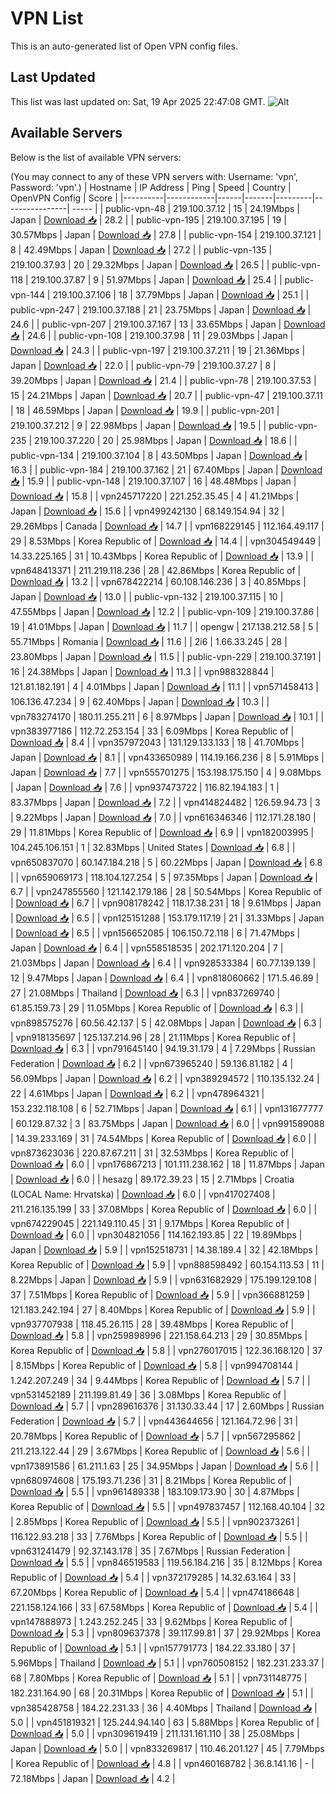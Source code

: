 # VPN List

This is an auto-generated list of Open VPN config files.

## Last Updated

This list was last updated on: Sat, 19 Apr 2025 22:47:08 GMT.
![Alt](https://repobeats.axiom.co/api/embed/186b98318ef1479477931607c1ad7d823f12451f.svg "Repobeats analytics image")

## Available Servers

Below is the list of available VPN servers:

(You may connect to any of these VPN servers with: Username: 'vpn', Password: 'vpn'.)
| Hostname | IP Address | Ping | Speed | Country | OpenVPN Config | Score |
|----------|------------|------|-------|---------|----------------| ----- |
| public-vpn-48 | 219.100.37.12 | 15 | 24.19Mbps | Japan | [Download 📥](./configs/server_0_JP.ovpn) | 28.2 |
| public-vpn-195 | 219.100.37.195 | 19 | 30.57Mbps | Japan | [Download 📥](./configs/server_1_JP.ovpn) | 27.8 |
| public-vpn-154 | 219.100.37.121 | 8 | 42.49Mbps | Japan | [Download 📥](./configs/server_2_JP.ovpn) | 27.2 |
| public-vpn-135 | 219.100.37.93 | 20 | 29.32Mbps | Japan | [Download 📥](./configs/server_3_JP.ovpn) | 26.5 |
| public-vpn-118 | 219.100.37.87 | 9 | 51.97Mbps | Japan | [Download 📥](./configs/server_4_JP.ovpn) | 25.4 |
| public-vpn-144 | 219.100.37.106 | 18 | 37.79Mbps | Japan | [Download 📥](./configs/server_5_JP.ovpn) | 25.1 |
| public-vpn-247 | 219.100.37.188 | 21 | 23.75Mbps | Japan | [Download 📥](./configs/server_6_JP.ovpn) | 24.6 |
| public-vpn-207 | 219.100.37.167 | 13 | 33.65Mbps | Japan | [Download 📥](./configs/server_7_JP.ovpn) | 24.6 |
| public-vpn-108 | 219.100.37.98 | 11 | 29.03Mbps | Japan | [Download 📥](./configs/server_8_JP.ovpn) | 24.3 |
| public-vpn-197 | 219.100.37.211 | 19 | 21.36Mbps | Japan | [Download 📥](./configs/server_9_JP.ovpn) | 22.0 |
| public-vpn-79 | 219.100.37.27 | 8 | 39.20Mbps | Japan | [Download 📥](./configs/server_10_JP.ovpn) | 21.4 |
| public-vpn-78 | 219.100.37.53 | 15 | 24.21Mbps | Japan | [Download 📥](./configs/server_11_JP.ovpn) | 20.7 |
| public-vpn-47 | 219.100.37.11 | 18 | 46.59Mbps | Japan | [Download 📥](./configs/server_12_JP.ovpn) | 19.9 |
| public-vpn-201 | 219.100.37.212 | 9 | 22.98Mbps | Japan | [Download 📥](./configs/server_13_JP.ovpn) | 19.5 |
| public-vpn-235 | 219.100.37.220 | 20 | 25.98Mbps | Japan | [Download 📥](./configs/server_14_JP.ovpn) | 18.6 |
| public-vpn-134 | 219.100.37.104 | 8 | 43.50Mbps | Japan | [Download 📥](./configs/server_15_JP.ovpn) | 16.3 |
| public-vpn-184 | 219.100.37.162 | 21 | 67.40Mbps | Japan | [Download 📥](./configs/server_16_JP.ovpn) | 15.9 |
| public-vpn-148 | 219.100.37.107 | 16 | 48.48Mbps | Japan | [Download 📥](./configs/server_17_JP.ovpn) | 15.8 |
| vpn245717220 | 221.252.35.45 | 4 | 41.21Mbps | Japan | [Download 📥](./configs/server_18_JP.ovpn) | 15.6 |
| vpn499242130 | 68.149.154.94 | 32 | 29.26Mbps | Canada | [Download 📥](./configs/server_19_CA.ovpn) | 14.7 |
| vpn168229145 | 112.164.49.117 | 29 | 8.53Mbps | Korea Republic of | [Download 📥](./configs/server_20_KR.ovpn) | 14.4 |
| vpn304549449 | 14.33.225.165 | 31 | 10.43Mbps | Korea Republic of | [Download 📥](./configs/server_21_KR.ovpn) | 13.9 |
| vpn648413371 | 211.219.118.236 | 28 | 42.86Mbps | Korea Republic of | [Download 📥](./configs/server_22_KR.ovpn) | 13.2 |
| vpn678422214 | 60.108.146.236 | 3 | 40.85Mbps | Japan | [Download 📥](./configs/server_23_JP.ovpn) | 13.0 |
| public-vpn-132 | 219.100.37.115 | 10 | 47.55Mbps | Japan | [Download 📥](./configs/server_24_JP.ovpn) | 12.2 |
| public-vpn-109 | 219.100.37.86 | 19 | 41.01Mbps | Japan | [Download 📥](./configs/server_25_JP.ovpn) | 11.7 |
| opengw | 217.138.212.58 | 5 | 55.71Mbps | Romania | [Download 📥](./configs/server_26_RO.ovpn) | 11.6 |
| 2i6 | 1.66.33.245 | 28 | 23.80Mbps | Japan | [Download 📥](./configs/server_27_JP.ovpn) | 11.5 |
| public-vpn-229 | 219.100.37.191 | 16 | 24.38Mbps | Japan | [Download 📥](./configs/server_28_JP.ovpn) | 11.3 |
| vpn988328844 | 121.81.182.191 | 4 | 4.01Mbps | Japan | [Download 📥](./configs/server_29_JP.ovpn) | 11.1 |
| vpn571458413 | 106.136.47.234 | 9 | 62.40Mbps | Japan | [Download 📥](./configs/server_30_JP.ovpn) | 10.3 |
| vpn783274170 | 180.11.255.211 | 6 | 8.97Mbps | Japan | [Download 📥](./configs/server_31_JP.ovpn) | 10.1 |
| vpn383977186 | 112.72.253.154 | 33 | 6.09Mbps | Korea Republic of | [Download 📥](./configs/server_32_KR.ovpn) | 8.4 |
| vpn357972043 | 131.129.133.133 | 18 | 41.70Mbps | Japan | [Download 📥](./configs/server_33_JP.ovpn) | 8.1 |
| vpn433650989 | 114.19.166.236 | 8 | 5.91Mbps | Japan | [Download 📥](./configs/server_34_JP.ovpn) | 7.7 |
| vpn555701275 | 153.198.175.150 | 4 | 9.08Mbps | Japan | [Download 📥](./configs/server_35_JP.ovpn) | 7.6 |
| vpn937473722 | 116.82.194.183 | 1 | 83.37Mbps | Japan | [Download 📥](./configs/server_36_JP.ovpn) | 7.2 |
| vpn414824482 | 126.59.94.73 | 3 | 9.22Mbps | Japan | [Download 📥](./configs/server_37_JP.ovpn) | 7.0 |
| vpn616346346 | 112.171.28.180 | 29 | 11.81Mbps | Korea Republic of | [Download 📥](./configs/server_38_KR.ovpn) | 6.9 |
| vpn182003995 | 104.245.106.151 | 1 | 32.83Mbps | United States | [Download 📥](./configs/server_39_US.ovpn) | 6.8 |
| vpn650837070 | 60.147.184.218 | 5 | 60.22Mbps | Japan | [Download 📥](./configs/server_40_JP.ovpn) | 6.8 |
| vpn659069173 | 118.104.127.254 | 5 | 97.35Mbps | Japan | [Download 📥](./configs/server_41_JP.ovpn) | 6.7 |
| vpn247855560 | 121.142.179.186 | 28 | 50.54Mbps | Korea Republic of | [Download 📥](./configs/server_42_KR.ovpn) | 6.7 |
| vpn908178242 | 118.17.38.231 | 18 | 9.61Mbps | Japan | [Download 📥](./configs/server_43_JP.ovpn) | 6.5 |
| vpn125151288 | 153.179.117.19 | 21 | 31.33Mbps | Japan | [Download 📥](./configs/server_44_JP.ovpn) | 6.5 |
| vpn156652085 | 106.150.72.118 | 6 | 71.47Mbps | Japan | [Download 📥](./configs/server_45_JP.ovpn) | 6.4 |
| vpn558518535 | 202.171.120.204 | 7 | 21.03Mbps | Japan | [Download 📥](./configs/server_46_JP.ovpn) | 6.4 |
| vpn928533384 | 60.77.139.139 | 12 | 9.47Mbps | Japan | [Download 📥](./configs/server_47_JP.ovpn) | 6.4 |
| vpn818060662 | 171.5.46.89 | 27 | 21.08Mbps | Thailand | [Download 📥](./configs/server_48_TH.ovpn) | 6.3 |
| vpn837269740 | 61.85.159.73 | 29 | 11.05Mbps | Korea Republic of | [Download 📥](./configs/server_49_KR.ovpn) | 6.3 |
| vpn898575276 | 60.56.42.137 | 5 | 42.08Mbps | Japan | [Download 📥](./configs/server_50_JP.ovpn) | 6.3 |
| vpn918135697 | 125.137.214.96 | 28 | 21.11Mbps | Korea Republic of | [Download 📥](./configs/server_51_KR.ovpn) | 6.3 |
| vpn791645140 | 94.19.31.179 | 4 | 7.29Mbps | Russian Federation | [Download 📥](./configs/server_52_RU.ovpn) | 6.2 |
| vpn673965240 | 59.136.81.182 | 4 | 56.09Mbps | Japan | [Download 📥](./configs/server_53_JP.ovpn) | 6.2 |
| vpn389294572 | 110.135.132.24 | 22 | 4.61Mbps | Japan | [Download 📥](./configs/server_54_JP.ovpn) | 6.2 |
| vpn478964321 | 153.232.118.108 | 6 | 52.71Mbps | Japan | [Download 📥](./configs/server_55_JP.ovpn) | 6.1 |
| vpn131677777 | 60.129.87.32 | 3 | 83.75Mbps | Japan | [Download 📥](./configs/server_56_JP.ovpn) | 6.0 |
| vpn991589088 | 14.39.233.169 | 31 | 74.54Mbps | Korea Republic of | [Download 📥](./configs/server_57_KR.ovpn) | 6.0 |
| vpn873623036 | 220.87.67.211 | 31 | 32.53Mbps | Korea Republic of | [Download 📥](./configs/server_58_KR.ovpn) | 6.0 |
| vpn176867213 | 101.111.238.162 | 18 | 11.87Mbps | Japan | [Download 📥](./configs/server_59_JP.ovpn) | 6.0 |
| hesazg | 89.172.39.23 | 15 | 2.71Mbps | Croatia (LOCAL Name: Hrvatska) | [Download 📥](./configs/server_60_HR.ovpn) | 6.0 |
| vpn417027408 | 211.216.135.199 | 33 | 37.08Mbps | Korea Republic of | [Download 📥](./configs/server_61_KR.ovpn) | 6.0 |
| vpn674229045 | 221.149.110.45 | 31 | 9.17Mbps | Korea Republic of | [Download 📥](./configs/server_62_KR.ovpn) | 6.0 |
| vpn304821056 | 114.162.193.85 | 22 | 19.89Mbps | Japan | [Download 📥](./configs/server_63_JP.ovpn) | 5.9 |
| vpn152518731 | 14.38.189.4 | 32 | 42.18Mbps | Korea Republic of | [Download 📥](./configs/server_64_KR.ovpn) | 5.9 |
| vpn888598492 | 60.154.113.53 | 11 | 8.22Mbps | Japan | [Download 📥](./configs/server_65_JP.ovpn) | 5.9 |
| vpn631682929 | 175.199.129.108 | 37 | 7.51Mbps | Korea Republic of | [Download 📥](./configs/server_66_KR.ovpn) | 5.9 |
| vpn366881259 | 121.183.242.194 | 27 | 8.40Mbps | Korea Republic of | [Download 📥](./configs/server_67_KR.ovpn) | 5.9 |
| vpn937707938 | 118.45.26.115 | 28 | 39.48Mbps | Korea Republic of | [Download 📥](./configs/server_68_KR.ovpn) | 5.8 |
| vpn259898996 | 221.158.64.213 | 29 | 30.85Mbps | Korea Republic of | [Download 📥](./configs/server_69_KR.ovpn) | 5.8 |
| vpn276017015 | 122.36.168.120 | 37 | 8.15Mbps | Korea Republic of | [Download 📥](./configs/server_70_KR.ovpn) | 5.8 |
| vpn994708144 | 1.242.207.249 | 34 | 9.44Mbps | Korea Republic of | [Download 📥](./configs/server_71_KR.ovpn) | 5.7 |
| vpn531452189 | 211.199.81.49 | 36 | 3.08Mbps | Korea Republic of | [Download 📥](./configs/server_72_KR.ovpn) | 5.7 |
| vpn289616376 | 31.130.33.44 | 17 | 2.60Mbps | Russian Federation | [Download 📥](./configs/server_73_RU.ovpn) | 5.7 |
| vpn443644656 | 121.164.72.96 | 31 | 20.78Mbps | Korea Republic of | [Download 📥](./configs/server_74_KR.ovpn) | 5.7 |
| vpn567295862 | 211.213.122.44 | 29 | 3.67Mbps | Korea Republic of | [Download 📥](./configs/server_75_KR.ovpn) | 5.6 |
| vpn173891586 | 61.211.1.63 | 25 | 34.95Mbps | Japan | [Download 📥](./configs/server_76_JP.ovpn) | 5.6 |
| vpn680974608 | 175.193.71.236 | 31 | 8.21Mbps | Korea Republic of | [Download 📥](./configs/server_77_KR.ovpn) | 5.5 |
| vpn961489338 | 183.109.173.90 | 30 | 4.87Mbps | Korea Republic of | [Download 📥](./configs/server_78_KR.ovpn) | 5.5 |
| vpn497837457 | 112.168.40.104 | 32 | 2.85Mbps | Korea Republic of | [Download 📥](./configs/server_79_KR.ovpn) | 5.5 |
| vpn902373261 | 116.122.93.218 | 33 | 7.76Mbps | Korea Republic of | [Download 📥](./configs/server_80_KR.ovpn) | 5.5 |
| vpn631241479 | 92.37.143.178 | 35 | 7.67Mbps | Russian Federation | [Download 📥](./configs/server_81_RU.ovpn) | 5.5 |
| vpn846519583 | 119.56.184.216 | 35 | 8.12Mbps | Korea Republic of | [Download 📥](./configs/server_82_KR.ovpn) | 5.4 |
| vpn372179285 | 14.32.63.164 | 33 | 67.20Mbps | Korea Republic of | [Download 📥](./configs/server_83_KR.ovpn) | 5.4 |
| vpn474186648 | 221.158.124.166 | 33 | 67.58Mbps | Korea Republic of | [Download 📥](./configs/server_84_KR.ovpn) | 5.4 |
| vpn147888973 | 1.243.252.245 | 33 | 9.62Mbps | Korea Republic of | [Download 📥](./configs/server_85_KR.ovpn) | 5.3 |
| vpn809637378 | 39.117.99.81 | 37 | 29.92Mbps | Korea Republic of | [Download 📥](./configs/server_86_KR.ovpn) | 5.1 |
| vpn157791773 | 184.22.33.180 | 37 | 5.96Mbps | Thailand | [Download 📥](./configs/server_87_TH.ovpn) | 5.1 |
| vpn760508152 | 182.231.233.37 | 68 | 7.80Mbps | Korea Republic of | [Download 📥](./configs/server_88_KR.ovpn) | 5.1 |
| vpn731148775 | 182.231.164.90 | 68 | 20.31Mbps | Korea Republic of | [Download 📥](./configs/server_89_KR.ovpn) | 5.1 |
| vpn385428758 | 184.22.231.33 | 36 | 4.40Mbps | Thailand | [Download 📥](./configs/server_90_TH.ovpn) | 5.0 |
| vpn451819321 | 125.244.94.140 | 63 | 5.88Mbps | Korea Republic of | [Download 📥](./configs/server_91_KR.ovpn) | 5.0 |
| vpn309619419 | 211.131.161.110 | 38 | 25.08Mbps | Japan | [Download 📥](./configs/server_92_JP.ovpn) | 5.0 |
| vpn833269817 | 110.46.201.127 | 45 | 7.79Mbps | Korea Republic of | [Download 📥](./configs/server_93_KR.ovpn) | 4.8 |
| vpn460168782 | 36.8.141.16 | - | 72.18Mbps | Japan | [Download 📥](./configs/server_94_JP.ovpn) | 4.2 |
